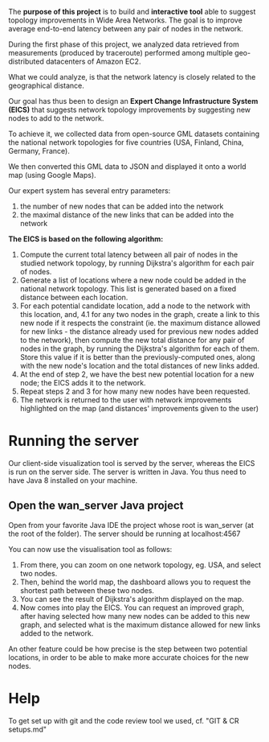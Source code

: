 The **purpose of this project** is to build and **interactive tool** able to suggest topology improvements in Wide Area Networks. The goal is to improve average end-to-end latency between any pair of nodes in the network.

During the first phase of this project, we analyzed data retrieved from measurements (produced by traceroute) performed among multiple geo-distributed datacenters of Amazon EC2.

What we could analyze, is that the network latency is closely related to the geographical distance.

Our goal has thus been to design an **Expert Change Infrastructure System (EICS)** that suggests network topology improvements by suggesting new nodes to add to the network.

To achieve it, we collected data from open-source GML datasets containing the national network topologies for five countries (USA, Finland, China, Germany, France).

We then converted this GML data to JSON and displayed it onto a world map (using Google Maps).

Our expert system has several entry parameters:
1. the number of new nodes that can be added into the network
2. the maximal distance of the new links that can be added into the network

**The EICS is based on the following algorithm:**
1. Compute the current total latency between all pair of nodes in the studied network topology, by running Dijkstra's algorithm for each pair of nodes.
2. Generate a list of locations where a new node could be added in the national network topology. This list is generated based on a fixed distance between each location.
3. For each potential candidate location, add a node to the network with this location, and,
4.1 for any two nodes in the graph, create a link to this new node if it respects the constraint (ie. the maximum distance allowed for new links - the distance already used for previous new nodes added to the network), then compute the new total distance for any pair of nodes in the graph, by running the Dijkstra's algorithm for each of them. Store this value if it is better than the previously-computed ones, along with the new node's location and the total distances of new links added.
5. At the end of step 2, we have the best new potential location for a new node; the EICS adds it to the network.
6. Repeat steps 2 and 3 for how many new nodes have been requested.
7. The network is returned to the user with network improvements highlighted on the map (and distances' improvements given to the user)

# Running the server
Our client-side visualization tool is served by the server, whereas the EICS is run on the server side. The server is written in Java. You thus need to have Java 8 installed on your machine.
## Open the wan_server Java project
Open from your favorite Java IDE the project whose root is wan_server (at the root of the folder).
The server should be running at localhost:4567

You can now use the visualisation tool as follows:
1. From there, you can zoom on one network topology, eg. USA, and select two nodes.
2. Then, behind the world map, the dashboard allows you to request the shortest path between these two nodes.
3. You can see the result of Dijkstra's algorithm displayed on the map.
4. Now comes into play the EICS. You can request an improved graph, after having selected how many new nodes can be added to this new graph, and selected what is the maximum distance allowed for new links added to the network.

An other feature could be how precise is the step between two potential locations, in order to be able to make more accurate choices for the new nodes.

# Help
To get set up with git and the code review tool we used, cf. "GIT & CR setups.md"
